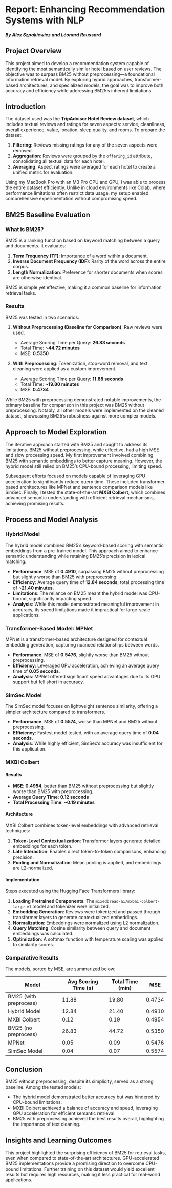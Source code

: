 # Report: Enhancing Recommendation Systems with NLP
##### By Alex Szpakiewicz and Léonard Roussard

## Project Overview

This project aimed to develop a recommendation system capable of identifying the most semantically similar hotel based on user reviews. The objective was to surpass BM25 without preprocessing—a foundational information retrieval model. By exploring hybrid approaches, transformer-based architectures, and specialized models, the goal was to improve both accuracy and efficiency while addressing BM25’s inherent limitations.

## Introduction

The dataset used was the **TripAdvisor Hotel Review dataset**, which includes textual reviews and ratings for seven aspects: service, cleanliness, overall experience, value, location, sleep quality, and rooms. To prepare the dataset:

1. **Filtering**: Reviews missing ratings for any of the seven aspects were removed.
2. **Aggregation**: Reviews were grouped by the `offering_id` attribute, consolidating all textual data for each hotel.
3. **Averaging**: Aspect ratings were averaged for each hotel to create a unified metric for evaluation.

Using my MacBook Pro with an M3 Pro CPU and GPU, I was able to process the entire dataset efficiently. Unlike in cloud environments like Colab, where performance limitations often restrict data usage, my setup enabled comprehensive experimentation without compromising speed.

## BM25 Baseline Evaluation

### What is BM25?

BM25 is a ranking function based on keyword matching between a query and documents. It evaluates:

1. **Term Frequency (TF)**: Importance of a word within a document.
2. **Inverse Document Frequency (IDF)**: Rarity of the word across the entire corpus.
3. **Length Normalization**: Preference for shorter documents when scores are otherwise identical.

BM25 is simple yet effective, making it a common baseline for information retrieval tasks.

### Results

BM25 was tested in two scenarios:

1. **Without Preprocessing (Baseline for Comparison)**: Raw reviews were used.
   - Average Scoring Time per Query: **26.83 seconds**
   - Total Time: **~44.72 minutes**
   - MSE: **0.5350**

2. **With Preprocessing**: Tokenization, stop-word removal, and text cleaning were applied as a custom improvement.
   - Average Scoring Time per Query: **11.88 seconds**
   - Total Time: **~19.80 minutes**
   - MSE: **0.4734**

While BM25 with preprocessing demonstrated notable improvements, the primary baseline for comparison in this project was BM25 without preprocessing. Notably, all other models were implemented on the cleaned dataset, showcasing BM25’s robustness against more complex models.

## Approach to Model Exploration

The iterative approach started with BM25 and sought to address its limitations. BM25 without preprocessing, while effective, had a high MSE and slow processing speed. My first improvement involved combining BM25 with semantic embeddings to better capture meaning. However, the hybrid model still relied on BM25’s CPU-bound processing, limiting speed.

Subsequent efforts focused on models capable of leveraging GPU acceleration to significantly reduce query time. These included transformer-based architectures like MPNet and sentence comparison models like SimSec. Finally, I tested the state-of-the-art **MXBI Colbert**, which combines advanced semantic understanding with efficient retrieval mechanisms, achieving promising results.

## Process and Model Analysis

### Hybrid Model

The hybrid model combined BM25’s keyword-based scoring with semantic embeddings from a pre-trained model. This approach aimed to enhance semantic understanding while retaining BM25’s precision in lexical matching.

- **Performance**: MSE of **0.4910**, surpassing BM25 without preprocessing but slightly worse than BM25 with preprocessing.
- **Efficiency**: Average query time of **12.84 seconds**; total processing time of **~21.40 minutes**.
- **Limitations**: The reliance on BM25 meant the hybrid model was CPU-bound, significantly impacting speed.
- **Analysis**: While this model demonstrated meaningful improvement in accuracy, its speed limitations made it impractical for large-scale applications.

### Transformer-Based Model: MPNet

MPNet is a transformer-based architecture designed for contextual embedding generation, capturing nuanced relationships between words.

- **Performance**: MSE of **0.5476**, slightly worse than BM25 without preprocessing.
- **Efficiency**: Leveraged GPU acceleration, achieving an average query time of **0.05 seconds**.
- **Analysis**: MPNet offered significant speed advantages due to its GPU support but fell short in accuracy.

### SimSec Model

The SimSec model focuses on lightweight sentence similarity, offering a simpler architecture compared to transformers.

- **Performance**: MSE of **0.5574**, worse than MPNet and BM25 without preprocessing.
- **Efficiency**: Fastest model tested, with an average query time of **0.04 seconds**.
- **Analysis**: While highly efficient, SimSec’s accuracy was insufficient for this application.

### MXBI Colbert

#### Results

- **MSE**: **0.4954**, better than BM25 without preprocessing but slightly worse than BM25 with preprocessing.
- **Average Query Time**: **0.12 seconds**
- **Total Processing Time**: **~0.19 minutes**

#### Architecture

MXBI Colbert combines token-level embeddings with advanced retrieval techniques:

1. **Token-Level Contextualization**: Transformer layers generate detailed embeddings for each token.
2. **Late Interaction**: Enables direct token-to-token comparisons, enhancing precision.
3. **Pooling and Normalization**: Mean pooling is applied, and embeddings are L2-normalized.

#### Implementation

Steps executed using the Hugging Face Transformers library:

1. **Loading Pretrained Components**: The `mixedbread-ai/mxbai-colbert-large-v1` model and tokenizer were initialized.
2. **Embedding Generation**: Reviews were tokenized and passed through transformer layers to generate contextualized embeddings.
3. **Normalization**: Embeddings were normalized using L2 normalization.
4. **Query Matching**: Cosine similarity between query and document embeddings was calculated.
5. **Optimization**: A softmax function with temperature scaling was applied to similarity scores.

### Comparative Results

The models, sorted by MSE, are summarized below:

| Model                 | Avg Scoring Time (s) | Total Time (min) | MSE    |
|-----------------------|----------------------|------------------|--------|
| BM25 (with preprocess)| 11.88               | 19.80            | 0.4734 |
| Hybrid Model          | 12.84               | 21.40            | 0.4910 |
| MXBI Colbert          | 0.12                | 0.19             | 0.4954 |
| BM25 (no preprocess)  | 26.83               | 44.72            | 0.5350 |
| MPNet                 | 0.05                | 0.09             | 0.5476 |
| SimSec Model          | 0.04                | 0.07             | 0.5574 |

## Conclusion

BM25 without preprocessing, despite its simplicity, served as a strong baseline. Among the tested models:

- The hybrid model demonstrated better accuracy but was hindered by CPU-bound limitations.
- MXBI Colbert achieved a balance of accuracy and speed, leveraging GPU acceleration for efficient semantic retrieval.
- BM25 with preprocessing achieved the best results overall, highlighting the importance of text cleaning.

## Insights and Learning Outcomes

This project highlighted the surprising efficiency of BM25 for retrieval tasks, even when compared to state-of-the-art architectures. GPU-accelerated BM25 implementations provide a promising direction to overcome CPU-bound limitations. Further training on this dataset would yield excellent results but requires high resources, making it less practical for real-world applications.
